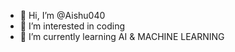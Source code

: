 - 👋 Hi, I’m @Aishu040
- 👀 I’m interested in coding
- 🌱 I’m currently learning AI & MACHINE LEARNING

<!---
Aishu040/Aishu040 is a ✨ special ✨ repository because its `README.md` (this file) appears on your GitHub profile.
You can click the Preview link to take a look at your changes.
--->
